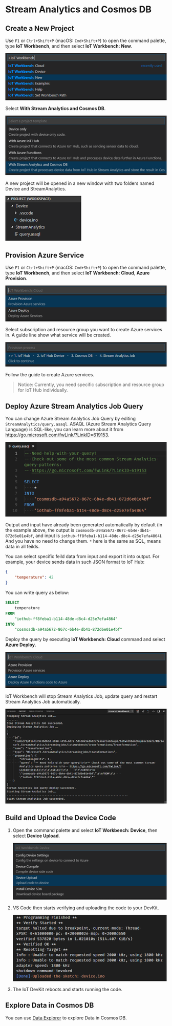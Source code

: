 # Stream Analytics and Cosmos DB

## Create a New Project

Use `F1` or `Ctrl+Shift+P` (macOS: `Cmd+Shift+P`) to open the command palette, type **IoT Workbench**, and then select **IoT Workbench: New**.

![IoT Workbench: New](media/iot-workbench-new-cmd.png)

Select **With Stream Analytics and Cosmos DB**.

![IoT Workbench: New -> With Stream Analytics and Cosmos DB](media/iot-workbench-stream-analytics-and-cosmos-db.png)

A new project will be opened in a new window with two folders named Device and StreamAnalytics.

![With Stream Analytics and Cosmos DB Project Folder](media/iot-workbench-stream-analytics-and-cosmos-db-project-files.png)

## Provision Azure Service

Use `F1` or `Ctrl+Shift+P` (macOS: `Cmd+Shift+P`) to open the command palette, type **IoT Workbench**, and then select **IoT Workbench: Cloud**, **Azure Provision**.

![Azure Provision](media/iot-workbench-cloud-provision2.png)

Select subscription and resource group you want to create Azure services in. A guide line show what service will be created.

![Azure Provision Step](media/iot-workbench-stream-analytics-and-cosmos-db-provision-step.png)

Follow the guide to create Azure services.

> Notice: Currently, you need specific subscription and resource group for IoT Hub individually.

## Deploy Azure Stream Analytics Job Query

You can change Azure Stream Analytics Job Query by editing `StreamAnalytics/query.asaql`. ASAQL (Azure Stream Analytics Query Language) is SQL-like, you can learn more about it from <https://go.microsoft.com/fwLink/?LinkID=619153>.

![Azure Stream Analytics Query](media/iot-workbench-stream-analytics-and-cosmos-db-query.png)

Output and input have already been generated automatically by default (in the example above, the output is `cosmosdb-a94a5672-867c-6b4e-db41-872d6e01e4bf`, and input is `iothub-ff8feba1-b114-48de-d8c4-d25e7efa4864`). And you have no need to change them. `*` here is the same as SQL, means data in all feilds.

You can select specific feild data from input and export it into output. For example, your device sends data in such JSON format to IoT Hub:

```json
{
    "temperature": 42
}
```

You can write query as below:

```sql
SELECT
    temperature
FROM
    "iothub-ff8feba1-b114-48de-d8c4-d25e7efa4864"
INTO
    "cosmosdb-a94a5672-867c-6b4e-db41-872d6e01e4bf"
```

Deploy the query by executing **IoT Workbench: Cloud** command and select **Azure Deploy**.

![Azure Deply](media/iot-workbench-cloud-deploy.png)

IoT Workbench will stop Stream Analytics Job, update query and restart Stream Analytics Job automatically.

![Azure Deply Query](media/iot-workbench-stream-analytics-and-cosmos-db-deploy-query.png)

## Build and Upload the Device Code

1. Open the command palette and select **IoT Workbench: Device**, then select **Device Upload**.

   ![IoT Workbench: Device -> Upload](media/iot-workbench-device-upload.png)

2. VS Code then starts verifying and uploading the code to your DevKit.

   ![IoT Workbench: Device -> Uploaded](media/iot-workbench-stream-analytics-and-cosmos-db-upload.png)

3. The IoT DevKit reboots and starts running the code.

## Explore Data in Cosmos DB

You can use [Data Explorer](http://aka.ms/docdb-data-explorer) to explore Data in Cosmos DB.